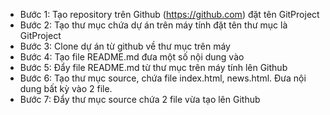 - Bước 1: Tạo repository trên Github (https://github.com) đặt tên GitProject
- Bước 2: Tạo thư mục chứa dự án trên máy tính đặt tên thư mục là GitProject
- Bước 3: Clone dự án từ github về thư mục trên máy
- Bước 4: Tạo file README.md đưa một số nội dung vào
- Bước 5: Đẩy file README.md từ thư mục trên máy tính lên Github
- Bước 6: Tạo thư mục source, chứa file index.html, news.html. Đưa nội dung bất kỳ vào 2 file.
- Bước 7: Đẩy thư mục source chứa 2 file vừa tạo lên Github